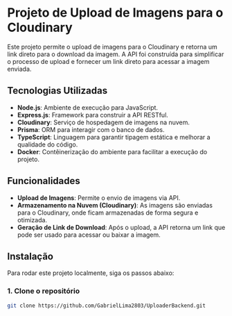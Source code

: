# Projeto de Upload de Imagens para o Cloudinary

Este projeto permite o upload de imagens para o Cloudinary e retorna um link direto para o download da imagem. A API foi construída para simplificar o processo de upload e fornecer um link direto para acessar a imagem enviada.

## Tecnologias Utilizadas

- **Node.js**: Ambiente de execução para JavaScript.
- **Express.js**: Framework para construir a API RESTful.
- **Cloudinary**: Serviço de hospedagem de imagens na nuvem.
- **Prisma**: ORM para interagir com o banco de dados.
- **TypeScript**: Linguagem para garantir tipagem estática e melhorar a qualidade do código.
- **Docker**: Contêinerização do ambiente para facilitar a execução do projeto.


## Funcionalidades

- **Upload de Imagens**: Permite o envio de imagens via API.
- **Armazenamento na Nuvem (Cloudinary)**: As imagens são enviadas para o Cloudinary, onde ficam armazenadas de forma segura e otimizada.
- **Geração de Link de Download**: Após o upload, a API retorna um link que pode ser usado para acessar ou baixar a imagem.

## Instalação

Para rodar este projeto localmente, siga os passos abaixo:

### 1. Clone o repositório

```bash 
git clone https://github.com/GabrielLima2803/UploaderBackend.git
